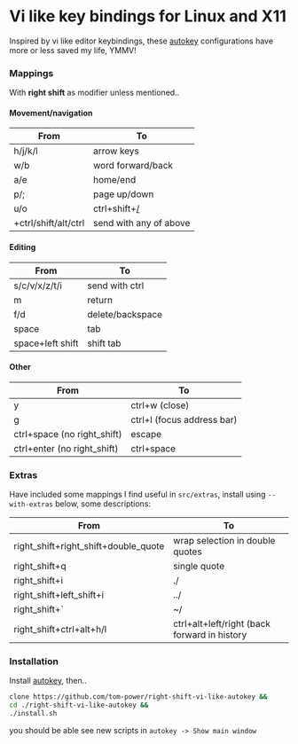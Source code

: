 # Vi like key bindings for Linux and X11

Inspired by vi like editor keybindings, these [autokey](https://github.com/autokey/autokey) configurations have more or less saved my life, YMMV!

### Mappings

With **right shift** as modifier unless mentioned..

#### Movement/navigation

| From                 | To                           |
| -------------------- | ---------------------------- |
| h/j/k/l              | arrow keys                   |
| w/b                  | word forward/back            |
| a/e                  | home/end                     |
| p/;                  | page up/down                 |
| u/o                  | ctrl+shift+[/](<tab switch>) |
| +ctrl/shift/alt/ctrl | send with any of above       |

#### Editing

| From             | To               |
| ---------------- | ---------------- |
| s/c/v/x/z/t/i    | send with ctrl   |
| m                | return           |
| f/d              | delete/backspace |
| space            | tab              |
| space+left shift | shift tab        |

#### Other

| From                        | To                         |
| --------------------------- | -------------------------- |
| y                           | ctrl+w (close)             |
| g                           | ctrl+l (focus address bar) |
| ctrl+space (no right_shift) | escape                     |
| ctrl+enter (no right_shift) | ctrl+space                 |

### Extras

Have included some mappings I find useful in `src/extras`, install using `--with-extras` below, some descriptions:

| From                                 | To                                           |
| ------------------------------------ | -------------------------------------------- |
| right_shift+right_shift+double_quote | wrap selection in double quotes              |
| right_shift+q                        | single quote                                 |
| right_shift+i                        | ./                                           |
| right_shift+left_shift+i             | ../                                          |
| right_shift+\`                       | ~/                                           |
| right_shift+ctrl+alt+h/l             | ctrl+alt+left/right (back forward in history |

### Installation

Install [autokey](https://github.com/autokey/autokey), then..

```bash
clone https://github.com/tom-power/right-shift-vi-like-autokey &&
cd ./right-shift-vi-like-autokey &&
./install.sh

```

you should be able see new scripts in `autokey -> Show main window`
